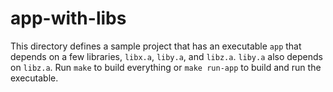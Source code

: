 # app-with-libs

This directory defines a sample project that has an executable `app` that depends on a few libraries, `libx.a`, `liby.a`, and `libz.a`. `liby.a` also depends on `libz.a`. Run `make` to build everything or `make run-app` to build and run the executable.
